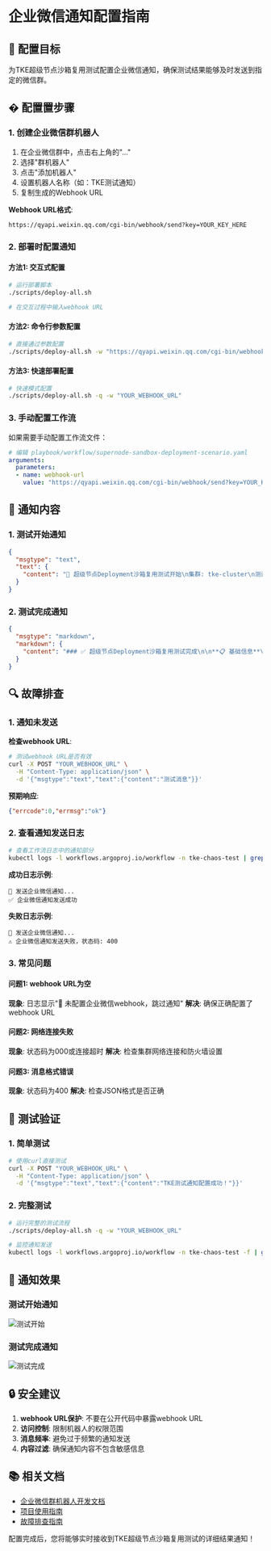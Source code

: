# 企业微信通知配置指南

## 🎯 配置目标

为TKE超级节点沙箱复用测试配置企业微信通知，确保测试结果能够及时发送到指定的微信群。

## � 配置置步骤

### 1. 创建企业微信群机器人

1. 在企业微信群中，点击右上角的"..."
2. 选择"群机器人"
3. 点击"添加机器人"
4. 设置机器人名称（如：TKE测试通知）
5. 复制生成的Webhook URL

**Webhook URL格式**:
```
https://qyapi.weixin.qq.com/cgi-bin/webhook/send?key=YOUR_KEY_HERE
```

### 2. 部署时配置通知

#### 方法1: 交互式配置
```bash
# 运行部署脚本
./scripts/deploy-all.sh

# 在交互过程中输入webhook URL
```

#### 方法2: 命令行参数配置
```bash
# 直接通过参数配置
./scripts/deploy-all.sh -w "https://qyapi.weixin.qq.com/cgi-bin/webhook/send?key=YOUR_KEY"
```

#### 方法3: 快速部署配置
```bash
# 快速模式配置
./scripts/deploy-all.sh -q -w "YOUR_WEBHOOK_URL"
```

### 3. 手动配置工作流

如果需要手动配置工作流文件：

```yaml
# 编辑 playbook/workflow/supernode-sandbox-deployment-scenario.yaml
arguments:
  parameters:
  - name: webhook-url
    value: "https://qyapi.weixin.qq.com/cgi-bin/webhook/send?key=YOUR_KEY"
```

## 📨 通知内容

### 1. 测试开始通知
```json
{
  "msgtype": "text",
  "text": {
    "content": "🚀 超级节点Deployment沙箱复用测试开始\n集群: tke-cluster\n测试次数: 3\n副本数: 1\n开始时间: 2025-08-01 16:00:00"
  }
}
```

### 2. 测试完成通知
```json
{
  "msgtype": "markdown",
  "markdown": {
    "content": "### ✅ 超级节点Deployment沙箱复用测试完成\n\n**📋 基础信息**\n- 集群ID: `tke-cluster`\n- 完成时间: `2025-08-01 16:05:30`\n- 测试迭代: **3次**\n- 副本数: **1个**\n\n**📊 测试结果**\n- 状态: **全部成功**\n- 总测试: **3次**\n- 成功: **3次**\n- 失败: **0次**\n- 平均启动: `12s`\n\n**⚡ 性能分析**\n- 首次启动: `18s`\n- 平均启动: `12s`\n- 性能提升: `6s`\n\n> 📈 详细分析数据请查看工作流日志"
  }
}
```

## 🔍 故障排查

### 1. 通知未发送

**检查webhook URL**:
```bash
# 测试webhook URL是否有效
curl -X POST "YOUR_WEBHOOK_URL" \
  -H "Content-Type: application/json" \
  -d '{"msgtype":"text","text":{"content":"测试消息"}}'
```

**预期响应**:
```json
{"errcode":0,"errmsg":"ok"}
```

### 2. 查看通知发送日志

```bash
# 查看工作流日志中的通知部分
kubectl logs -l workflows.argoproj.io/workflow -n tke-chaos-test | grep -A 5 -B 5 "企业微信"
```

**成功日志示例**:
```
📨 发送企业微信通知...
✅ 企业微信通知发送成功
```

**失败日志示例**:
```
📨 发送企业微信通知...
⚠️ 企业微信通知发送失败，状态码: 400
```

### 3. 常见问题

#### 问题1: webhook URL为空
**现象**: 日志显示"📝 未配置企业微信webhook，跳过通知"
**解决**: 确保正确配置了webhook URL

#### 问题2: 网络连接失败
**现象**: 状态码为000或连接超时
**解决**: 检查集群网络连接和防火墙设置

#### 问题3: 消息格式错误
**现象**: 状态码为400
**解决**: 检查JSON格式是否正确

## 🧪 测试验证

### 1. 简单测试
```bash
# 使用curl直接测试
curl -X POST "YOUR_WEBHOOK_URL" \
  -H "Content-Type: application/json" \
  -d '{"msgtype":"text","text":{"content":"TKE测试通知配置成功！"}}'
```

### 2. 完整测试
```bash
# 运行完整的测试流程
./scripts/deploy-all.sh -q -w "YOUR_WEBHOOK_URL"

# 监控通知发送
kubectl logs -l workflows.argoproj.io/workflow -n tke-chaos-test -f | grep "企业微信"
```

## 📱 通知效果

### 测试开始通知
![测试开始](https://via.placeholder.com/400x100/4CAF50/FFFFFF?text=🚀+测试开始通知)

### 测试完成通知
![测试完成](https://via.placeholder.com/400x200/2196F3/FFFFFF?text=📊+详细结果报告)

## 🔒 安全建议

1. **webhook URL保护**: 不要在公开代码中暴露webhook URL
2. **访问控制**: 限制机器人的权限范围
3. **消息频率**: 避免过于频繁的通知发送
4. **内容过滤**: 确保通知内容不包含敏感信息

## 📚 相关文档

- [企业微信群机器人开发文档](https://developer.work.weixin.qq.com/document/path/91770)
- [项目使用指南](USAGE.md)
- [故障排查指南](USAGE_SIMPLE.md)

配置完成后，您将能够实时接收到TKE超级节点沙箱复用测试的详细结果通知！